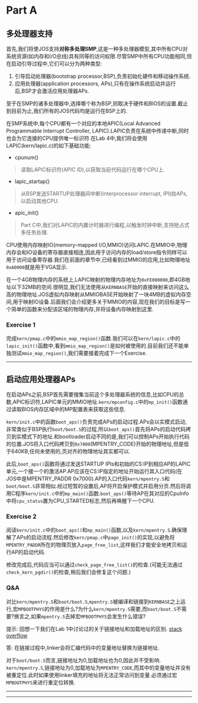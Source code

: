# Part A

## 多处理器支持
首先,我们将使JOS支持**对称多处理SMP**,这是一种多处理器模型,其中所有CPU对系统资源(如内存和I/O总线)具有同等的访问权限.尽管SMP中所有CPU功能相同,但在启动引导过程中,它们可以分为两种类型:
1. 引导启动处理器(bootstrap processor,BSP),负责初始化硬件和移动操作系统.
2. 应用处理器(application processors, APs),只有在操作系统启动并运行后,BSP才会激活应用处理器APs.

至于在SMP的诸多处理器中,选择哪个称为BSP,则取决于硬件和BIOS的设置.截止到目前为止,我们所有的JOS代码均是运行在BSP上的.

在SMP系统中,每个CPU都有一个对应的本地APIC(Local Advanced Programmable Interrupt Controller, LAPIC).LAPIC负责在系统中传递中断,同时也会为它连接的CPU提供唯一标识符.在Lab 4中,我们将会使用LAPIC(kern/lapic.c)的如下基础功能:
* cpunum()
> 读取LAPIC标识符(APIC ID),以获取当前代码运行在哪个CPU上.

* lapic_startap()
> 从BSP发送STARTUP处理器间中断(interprocessor interrupt, IPI)给APs,以启动其他CPU.

* apic_init()
> Part C中,我们对LAPIC的内置计时器进行编程,以触发时钟中断,支持抢占式多任务处理.

CPU使用内存映射IO(memory-mapped I/O,MMIO)访问LAPIC.在MMIO中,物理内存会和IO设备的寄存器直接相连,因此用于访问内存的load/store指令同样可以用于访问设备寄存器.我们在前面的章节中,已经看到过MMIO的应用,比如物理地址`0xA0000`就是用于VGA显示.

在一个4GB物理内存的系统上,LAPIC映射的物理内存地址为`0xFE000000`,即4GB地址以下32MB的空间.很明显,我们无法使用从`KERNBASE`开始的直接映射来访问这么高的物理地址.JOS虚拟内存映射从MMIOBASE开始映射了一块4MB的虚拟内存空间,用于映射IO设备.后面我们会介绍更多关于MMIO的内容,现在我们的目标是写一个简单的函数来分配该区域的物理内存,并将设备内存映射到这里.

### Exercise 1
完成`kern/pmap.c`中的`mmio_map_region()`函数.我们可以在`kern/lapic.c`中的`lapic_init()`函数中,看到`mmio_map_region()`是如何被使用的.目前我们还不能单独测试`mmio_map_region()`,我们需要接着完成下一个Exercise.

---

## 启动应用处理器APs
在启动APs之前,BSP首先需要搜集当前这个多处理器系统的信息,比如CPU的总数,APIC标识符,LAPIC单元的MMIO地址.`kern/mpconfig.c`中的`mp_init()`函数通过读取BIOS内存区域中的MP配置表来获取这些信息.

`kern/init.c`中的函数`boot_aps()`负责完成APs的启动过程.APs会以实模式启动,非常类似于BSP执行`boot/boot.S`的过程,所以`boot_aps()`首先将APs的启动代码拷贝到实模式下的地址.和bootloader启动不同的是,我们可以控制APs开始执行代码的位置.JOS将入口代码拷贝到`0x7000`(MPENTRY_CODE)开始的物理地址,但是低于640KB,任何未使用的,页对齐的物理地址其实都可以.

此后,`boot_aps()`函数将通过发送STARTUP IPIs和初始的CS:IP到相应AP的LAPIC单元,一个接一个的激活AP.AP应该在CS:IP指定的地址开始运行其入口代码(在JOS中是MPENTRY_PADDR 0x7000).AP的入口代码`kern/mpentry.S`和`boot/boot.S`非常相似.经过短暂的设置后,AP将开启保护模式并启用分页.然后将调用C程序`kern/init.c`中的`mp_main()`函数.`boot_aps()`等待AP在其对应的CpuInfo中将`cpu_status`置为CPU_STARTED标志,然后再唤醒下一个CPU.


### Exercise 2

阅读`kern/init.c`中的`boot_aps()`和`mp_main()`函数,以及`kern/mpentry.S`.确保理解了APs的启动流程.然后修改`kern/pmap.c`中`page_init()`的实现,以避免将`MPENTRY_PADDR`所在的物理页放入`page_free_list`,这样我们才能安全地拷贝和运行AP的启动代码.

修改完成后,代码应当可以通过`check_page_free_list()`的检查.(可能无法通过`check_kern_pgdir()`的检查,稍后我们会修复这个问题.)

### Q&A
对比`kern/mpentry.S`和`boot/boot.S`,`mpentry.S`被编译和链接到`KERNBASE`之上运行,宏`MPBOOTPHYS`的作用是什么?为什么`kern/mpentry.S`需要,而`boot/boot.S`不需要?换言之,如果`mpentry.S`去掉宏`MPBOOTPHYS`会发生什么错误?

提示:
回想一下我们在Lab 1中讨论过的关于链接地址和加载地址的区别.
[stack overflow](https://stackoverflow.com/questions/33859072/what-does-pc-have-to-do-with-load-or-link-address)

答:
在链接过程中,linker会将汇编代码中的变量地址替换为链接地址.

对于`boot/boot.S`而言,链接地址为0,加载地址也为0,因此并不受影响.
`kern/mpentry.S`,链接地址为0,加载地址为`MPENTRY_CODE`,而其中的变量地址并没有被重定位.此时如果使用linker填充的地址将无法正常访问到变量.必须通过宏`MPBOOTPHYS`来进行重定位转换.



---























































----